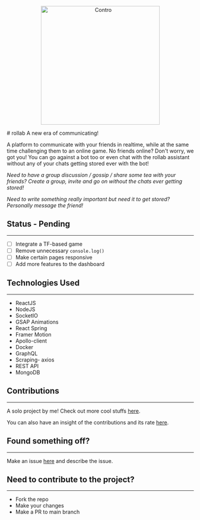 <p align="center">
  <img src="https://raw.githubusercontent.com/aajinkya1203/rollab/master/rollab/public/favicon.ico" width="320" alt="Contro " />
</p>
# rollab
A new era of communicating!

A platform to communicate with your friends in realtime, while at the same time challenging them to an online game. No friends online? Don't worry, we got you! You can go against a bot too or even chat with the rollab assistant without any of your chats getting stored ever with the bot!

_Need to have a group discussion / gossip / share some tea with your friends? Create a group, invite and go on without the chats ever getting stored!_

_Need to write something really important but need it to get stored? Personally message the friend!_

## Status - Pending
---
- [ ] Integrate a TF-based game
- [ ] Remove unnecessary ```console.log()```
- [ ] Make certain pages responsive
- [ ] Add more features to the dashboard

## Technologies Used
---
- ReactJS
- NodeJS
- SocketIO
- GSAP Animations
- React Spring
- Framer Motion
- Apollo-client
- Docker
- GraphQL
- Scraping- axios
- REST API
- MongoDB


## Contributions
---
A solo project by me! Check out more cool stuffs [here](https://github.com/aajinkya1203).

You can also have an insight of the contributions and its rate [here](https://github.com/aajinkya1203/rollab/graphs/contributors).

## Found something off?
---
Make an issue [here](https://github.com/aajinkya1203/rollab/issues) and describe the issue.

## Need to contribute to the project?
---
- Fork the repo
- Make your changes
- Make a PR to main branch
